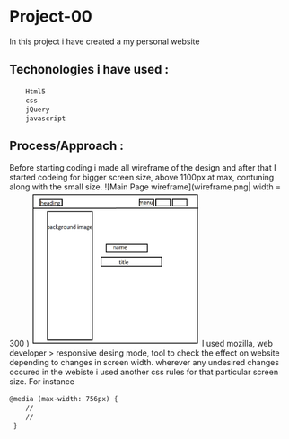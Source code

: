 # Project-00
In this project i have created a my personal website 
## Techonologies i have used :
```
    Html5
    css
    jQuery
    javascript

```

## Process/Approach :
Before starting coding i made all wireframe of the design and after that I started  codeing for bigger screen size, above 1100px at max, contuning along with the small size.
![Main Page wireframe](wireframe.png| width = 300 )
<img src="wireframe.png" width="300">
I used mozilla, web developer > responsive desing mode,  tool to check the effect on website depending to changes in screen width. wherever any undesired changes occured in the webiste i used another css rules
for that particular screen size. For instance
```
@media (max-width: 756px) {
    //
    //
 }
```
